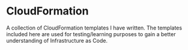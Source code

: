 # CloudFormation

A collection of CloudFormation templates I have written. The templates included here are used for testing/learning purposes to gain a better understanding of Infrastructure as Code.
